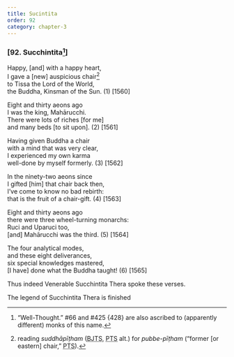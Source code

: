 ```yaml
---
title: Sucintita
order: 92
category: chapter-3
---
```


### \[92. Su<span class="diacritics" data-state="on">c</span><span class="no-diacritics" data-state="off">ch</span>intita[^1]\]

Happy, \[and\] with a happy heart,  
I gave a \[new\] auspicious chair[^2]  
to Tissa the Lord of the World,  
the Buddha, Kinsman of the Sun. (1) \[1560\]

Eight and thirty aeons ago  
I was the king, Mahāru<span class="diacritics" data-state="on">c</span><span class="no-diacritics" data-state="off">ch</span>i.  
There were lots of riches \[for me\]  
and many beds \[to sit upon\]. (2) \[1561\]

Having given Buddha a chair  
with a mind that was very clear,  
I experienced my own karma  
well-done by myself formerly. (3) \[1562\]

In the ninety-two aeons since  
I gifted \[him\] that chair back then,  
I’ve come to know no bad rebirth:  
that is the fruit of a chair-gift. (4) \[1563\]

Eight and thirty aeons ago  
there were three wheel-turning monarchs:  
Ruci and Uparuci too,  
\[and\] Mahāru<span class="diacritics" data-state="on">c</span><span class="no-diacritics" data-state="off">ch</span>i was the third. (5) \[1564\]

The four analytical modes,  
and these eight deliverances,  
six special knowledges mastered,  
\[I have\] done what the Buddha taught! (6) \[1565\]

Thus indeed Venerable Su<span class="diacritics" data-state="on">c</span><span class="no-diacritics" data-state="off">ch</span>intita Thera spoke these verses.

The legend of Su<span class="diacritics" data-state="on">c</span><span class="no-diacritics" data-state="off">ch</span>intita Thera is finished

[^1]: “Well-Thought.” \#66 and \#425 {428} are also ascribed to (apparently different) monks of this name.

[^2]: reading *suddhāpīṭham* (<abbr title="Buddha Jayanthi Tripitaka Series">BJTS</abbr>, <abbr title="Pali Text Society">PTS</abbr> alt.) for *pubbe-pīṭham* (“former \[or eastern\] chair,” <abbr title="Pali Text Society">PTS</abbr>).
